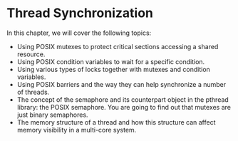 # Thread Synchronization
In this chapter, we will cover the following topics:

- Using POSIX mutexes to protect critical sections accessing a shared
resource.
- Using POSIX condition variables to wait for a specific condition.
- Using various types of locks together with mutexes and condition variables.
- Using POSIX barriers and the way they can help synchronize a number
of threads.
- The concept of the semaphore and its counterpart object in the pthread
library: the POSIX semaphore. You are going to find out that mutexes
are just binary semaphores.
- The memory structure of a thread and how this structure can affect
memory visibility in a multi-core system.
